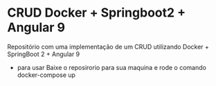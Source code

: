 # CRUD Docker + Springboot2 + Angular 9
Repositório com uma implementação de um CRUD utilizando Docker + SpringBoot 2 + Angular 9 

- para usar
Baixe o reposirorio para sua maquina e rode o comando docker-compose up


